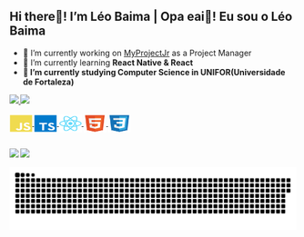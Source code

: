 ## Hi there👋! I’m Léo Baima  | Opa eai👋! Eu sou o Léo Baima 
- 🔭 I’m currently working on <a href = "https://www.instagram.com/myprojectjr/">MyProjectJr<a/> as a Project Manager
- 🌱 I’m currently learning <b>React Native & React<b/>
- 📖 I’m currently studying Computer Science in UNIFOR(Universidade de Fortaleza)
 <div>
  <a href="https://github.com/LeoLBaima" />
  <img height="180em" src="https://github-readme-stats.vercel.app/api?username=leolbaima&show_icons=true&theme=dark&include_all_commits=true&count_private=true" />
  <img height="180em" src="https://github-readme-stats.vercel.app/api/top-langs/?username=leolbaima&layout=compact&langs_count=7&theme=dark" />
</div>
  
<div style="display: inline_block"><br>
  <img align="center" alt="Leo-Js" height="30" width="40" src="https://raw.githubusercontent.com/devicons/devicon/master/icons/javascript/javascript-plain.svg">
  <img align="center" alt="Leo-Ts" height="30" width="40" src="https://raw.githubusercontent.com/devicons/devicon/master/icons/typescript/typescript-plain.svg">
  <img align="center" alt="Leo-React" height="30" width="40" src="https://raw.githubusercontent.com/devicons/devicon/master/icons/react/react-original.svg">
  <img align="center" alt="Leo-HTML" height="30" width="40" src="https://raw.githubusercontent.com/devicons/devicon/master/icons/html5/html5-original.svg">
  <img align="center" alt="Leo-CSS" height="30" width="40" src="https://raw.githubusercontent.com/devicons/devicon/master/icons/css3/css3-original.svg">
</div>
  
##

<div>
  <a href = "mailto:leobaima01@gmail.com"><img src="https://img.shields.io/badge/-Gmail-%23333?style=for-the-badge&logo=gmail&logoColor=white" target="_blank"></a>
  <a href="https://www.linkedin.com/in/léo-luna-baima-0415b0183" target="_blank"><img src="https://img.shields.io/badge/-LinkedIn-%230077B5?style=for-the-badge&logo=linkedin&logoColor=white" target="_blank"></a>
  
  ![Snake animation](https://github.com/leolbaima/leolbaima/blob/output/github-contribution-grid-snake.svg)
  
</div>  
  
  
  
